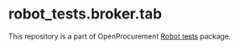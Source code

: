 # robot_tests.broker.tab


This repository is a part of OpenProcurement [Robot tests] package.

[Robot tests]: https://github.com/openprocurement/robot_tests
